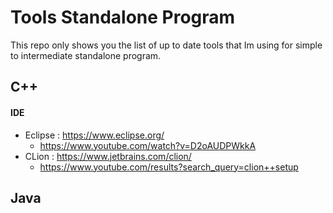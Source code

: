 # Tools Standalone Program
This repo only shows you the list of up to date tools that Im using for simple to intermediate standalone program.



## C++
#### IDE
* Eclipse : https://www.eclipse.org/
  * https://www.youtube.com/watch?v=D2oAUDPWkkA
* CLion : https://www.jetbrains.com/clion/
  * https://www.youtube.com/results?search_query=clion++setup


## Java
